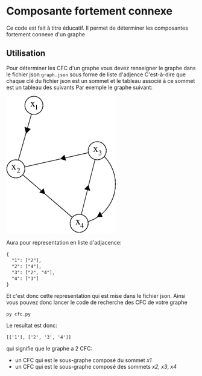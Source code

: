 # Composante fortement connexe

Ce code est fait à titre éducatif. Il permet de déterminer les composantes fortement connexe d'un graphe

## Utilisation

Pour déterminer les CFC d'un graphe vous devez renseigner le graphe dans le fichier json ```graph.json``` sous forme de liste d'adjence
C'est-à-dire que chaque clé du fichier json est un sommet et le tableau associé à ce sommet est un tableau des suivants
Par exemple le graphe suivant:

![Graphe](graphe_exemple.png)

Aura pour representation en liste d'adjacence:

```
{
  "1": ["2"],
  "2": ["4"],
  "3": ["2", "4"],
  "4": ["3"]
}
```

Et c'est donc cette representation qui est mise dans le fichier json.
Ainsi vous pouvez donc lancer le code de recherche des CFC de votre graphe

```
py cfc.py
```

Le resultat est donc:

```
[['1'], ['2', '3', '4']]
```

qui signifie que le graphe a 2 CFC:
- un CFC qui est le sous-graphe composé du sommet _x1_
- un CFC qui est le sous-graphe composé des sommets _x2_, _x3_, _x4_

